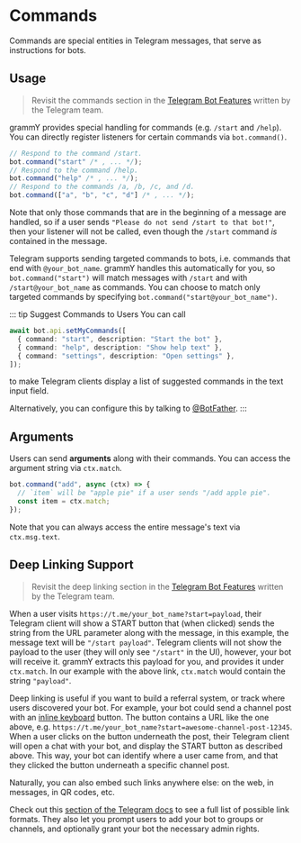 # Commands

Commands are special entities in Telegram messages, that serve as instructions for bots.

## Usage

> Revisit the commands section in the [Telegram Bot Features](https://core.telegram.org/bots/features#commands) written by the Telegram team.

grammY provides special handling for commands (e.g. `/start` and `/help`).
You can directly register listeners for certain commands via `bot.command()`.

```ts
// Respond to the command /start.
bot.command("start" /* , ... */);
// Respond to the command /help.
bot.command("help" /* , ... */);
// Respond to the commands /a, /b, /c, and /d.
bot.command(["a", "b", "c", "d"] /* , ... */);
```

Note that only those commands that are in the beginning of a message are handled, so if a user sends `"Please do not send /start to that bot!"`, then your listener will not be called, even though the `/start` command _is_ contained in the message.

Telegram supports sending targeted commands to bots, i.e. commands that end with `@your_bot_name`.
grammY handles this automatically for you, so `bot.command("start")` will match messages with `/start` and with `/start@your_bot_name` as commands.
You can choose to match only targeted commands by specifying `bot.command("start@your_bot_name")`.

::: tip Suggest Commands to Users
You can call

```ts
await bot.api.setMyCommands([
  { command: "start", description: "Start the bot" },
  { command: "help", description: "Show help text" },
  { command: "settings", description: "Open settings" },
]);
```

to make Telegram clients display a list of suggested commands in the text input field.

Alternatively, you can configure this by talking to [@BotFather](https://t.me/BotFather).
:::

## Arguments

Users can send **arguments** along with their commands.
You can access the argument string via `ctx.match`.

```ts
bot.command("add", async (ctx) => {
  // `item` will be "apple pie" if a user sends "/add apple pie".
  const item = ctx.match;
});
```

Note that you can always access the entire message's text via `ctx.msg.text`.

## Deep Linking Support

> Revisit the deep linking section in the [Telegram Bot Features](https://core.telegram.org/bots/features#deep-linking) written by the Telegram team.

When a user visits `https://t.me/your_bot_name?start=payload`, their Telegram client will show a START button that (when clicked) sends the string from the URL parameter along with the message, in this example, the message text will be `"/start payload"`.
Telegram clients will not show the payload to the user (they will only see `"/start"` in the UI), however, your bot will receive it.
grammY extracts this payload for you, and provides it under `ctx.match`.
In our example with the above link, `ctx.match` would contain the string `"payload"`.

Deep linking is useful if you want to build a referral system, or track where users discovered your bot.
For example, your bot could send a channel post with an [inline keyboard](../plugins/keyboard#inline-keyboards) button.
The button contains a URL like the one above, e.g. `https://t.me/your_bot_name?start=awesome-channel-post-12345`.
When a user clicks on the button underneath the post, their Telegram client will open a chat with your bot, and display the START button as described above.
This way, your bot can identify where a user came from, and that they clicked the button underneath a specific channel post.

Naturally, you can also embed such links anywhere else: on the web, in messages, in QR codes, etc.

Check out this [section of the Telegram docs](https://core.telegram.org/api/links#bot-links) to see a full list of possible link formats.
They also let you prompt users to add your bot to groups or channels, and optionally grant your bot the necessary admin rights.
